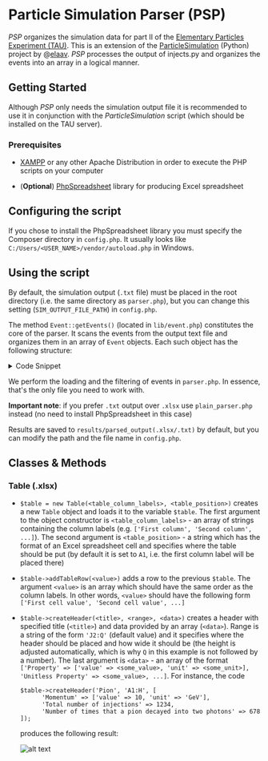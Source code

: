# Particle Simulation Parser (PSP)

*PSP* organizes the simulation data for part II of the [Elementary Particles Experiment (TAU)](https://m.tau.ac.il/~lab3/PARTICLES/particles.html). This is an extension of the [ParticleSimulation](https://github.com/elaav/ParticleSimulation) (Python) project by @[elaav](https://github.com/elaav). *PSP* processes the output of injects.py and organizes the events into an array in a logical manner.

## Getting Started

Although *PSP* only needs the simulation output file it is recommended to use it in conjunction with the *ParticleSimulation* script (which should be installed on the TAU server).

### Prerequisites

* [XAMPP](https://www.apachefriends.org/index.html) or any other Apache Distribution in order to execute the PHP scripts on your computer

* (**Optional**) [PhpSpreadsheet](https://phpspreadsheet.readthedocs.io/en/latest/#installation) library for producing Excel spreadsheet

## Configuring the script

If you chose to install the PhpSpreadsheet library you must specify the Composer directory in `config.php`. It usually looks like `C:/Users/<USER_NAME>/vendor/autoload.php` in Windows.

## Using the script

By default, the simulation output (`.txt` file) must be placed in the root directory (i.e. the same directory as `parser.php`), but you can change this setting (`SIM_OUTPUT_FILE_PATH`) in `config.php`. 

The method `Event::getEvents()` (located in `lib/event.php`) constitutes the core of the parser. It scans the events from the output text file and organizes them in an array of `Event` objects. Each such object has the following structure:

<details> 
	<summary>Code Snippet</summary>
	

	Event Object
	(
		[injection_momentum] => 8.0 // Value of the initial momentum (in this example 8.0)
		[spectrometer_data] => Array // Stores the spectrometer data (empty if there's no data)
			(
				[track_data] => Array
					(
						[1] => Array // The index corresponds to the track number (here it means Track No. 1)
							(
								[curvature] => Array
									(
										[value] => -0.130972825E-02
										[error] => 0.10885E-09
									)

								[tandip] => Array
									(
										[value] => 0.099900089
										[error] => 0.22033E-03
									)

							)

						[2] => Array
							(
								[curvature] => Array
									(
										[value] => ...
										[error] => ...
									)

								[tandip] => Array
									(
										[value] => ...
										[error] => ...
									)

							)
				.
				.
				.
					)

				[vertices_data] => Array
					(
						[0] => Array
							(
								[tracks] => Array // Always contains 2 elements - the two tracks corresponding to this vertex
									(
										[0] => 1
										[1] => 2
									)

								[data] => Array
									(
										[coordinates] => Array
											(
												[x] => Array
													(
														[value] => 81.17825
														[error] => 24.59993
													)

												[y] => Array
													(
														[value] => -6.81394
														[error] => 4.69129
													)

												[z] => Array
													(
														[value] => 8.87917
														[error] => 1.97983
													)

											)

										[angle] => Array
											(
												[value] => 0.00072
												[error] => 0.09287
											)

									)

							)
				.
				.
				.
					)

			)

		[cluster_number] => 1 // The number of clusters in the calorimeter
		[cluster_data] => Array // Array with cluster data
			(
				[0] => Array
					(
						[pulse_height] => 23.0
						[x] => 133.0
						[y] => -23.0
						[z] => 16.0
					)

			)

		[has_charged_products] => Boolean // TRUE if charged particles were produced, FALSE otherwise
		[has_muon_hits] => Boolean // Self-explanatory
		[number_of_tracks] => 3 // Self-explanatory
		[number_of_vertices] => 3 // Self-explanatory
	)

</details>

We perform the loading and the filtering of events in `parser.php`. In essence, that's the only file you need to work with.

**Important note**: if you prefer `.txt` output over `.xlsx` use `plain_parser.php` instead (no need to install PhpSpreadsheet in this case)

Results are saved to `results/parsed_output(.xlsx/.txt)` by default, but you can modify the path and the file name in `config.php`.

## Classes & Methods

### Table (.xlsx)

* `$table = new Table(<table_column_labels>, <table_position>)` creates a new `Table` object and loads it to the variable `$table`. The first argument to the object constructor is `<table_column_labels>` - an array of strings containing the column labels (e.g. `['First column', 'Second column', ...]`). The second argument is `<table_position>` - a string which has the format of an Excel spreadsheet cell and specifies where the table should be put (by default it is set to `A1`, i.e. the first column label will be placed there)

* `$table->addTableRow(<value>)` adds a row to the previous `$table`. The argument `<value>` is an array which should have the same order as the column labels. In other words, `<value>` should have the following form `['First cell value', 'Second cell value', ...]`

* `$table->createHeader(<title>, <range>, <data>)` creates a header with specified title (`<title>`) and data provided by an array (`<data>`). Range is a string of the form `'J2:Q'` (default value) and it specifies where the header should be placed and how wide it should be (the height is adjusted automatically, which is why `Q` in this example is not followed by a number). The last argument is `<data>` - an array of the format `['Property' => ['value' => <some_value>, 'unit' => <some_unit>], 'Unitless Property' => <some_value>, ...]`. For instance, the code
  ```
  $table->createHeader('Pion', 'A1:H', [
  		'Momentum' => ['value' => 10, 'unit' => 'GeV'], 
  		'Total number of injections' => 1234, 
  		'Number of times that a pion decayed into two photons' => 678
  ]);
  ```
  produces the following result: 
  
  ![alt text](https://i.imgur.com/aSK4xaj.png "Header for Part II results")
